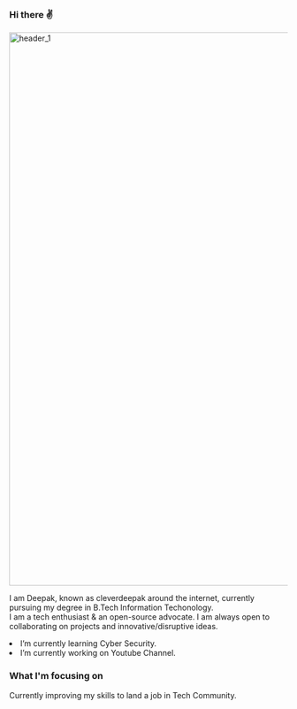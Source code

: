 ### Hi there ✌

<img width="1000" alt="header_1" src="https://user-images.githubusercontent.com/105328377/192094184-c6949e88-bb62-49c0-a284-e9e3543d3ab4.png">

I am Deepak, known as cleverdeepak around the internet, currently pursuing my degree in B.Tech Information Techonology. <br/>
I am a tech enthusiast & an open-source advocate. I am always open to collaborating on projects and innovative/disruptive ideas.

<li>
I’m currently learning Cyber Security.
</li>
<li>
I’m currently working on Youtube Channel.
</li>

### What I'm focusing on

Currently improving my skills to land a job in Tech Community.

<!--
**Cleverdeepak/Cleverdeepak** is a ✨ _special_ ✨ repository because its `README.md` (this file) appears on your GitHub profile.

Here are some ideas to get you started:

- 🔭 I’m currently working on ...
- 🌱 I’m currently learning ...
- 👯 I’m looking to collaborate on ...
- 🤔 I’m looking for help with ...
- 💬 Ask me about ...
- 📫 How to reach me: ...
- 😄 Pronouns: ...
- ⚡ Fun fact: ...
-->
